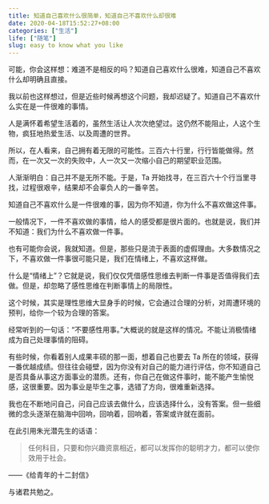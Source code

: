 ```yaml
---
title: 知道自己喜欢什么很简单，知道自己不喜欢什么却很难
date: 2020-04-18T15:52:27+08:00
categories: ["生活"]
life: ["随笔"]
slug: easy to know what you like
---
```


可能，你会这样想：难道不是相反的吗？知道自己喜欢什么很难，知道自己不喜欢什么却明确且直接。

我以前也这样想过，但是近些时候再想这个问题，我却迟疑了。知道自己不喜欢什么实在是一件很难的事情。

人是满怀着希望生活着的，虽然生活让人次次绝望过。这仍然不能阻止，人这个生物，疯狂地热爱生活、以及周遭的世界。

所以，在人看来，自己拥有着无限的可能性。三百六十行里，行行皆能做得。然而，在一次又一次的失败中，人一次又一次缩小自己的期望职业范围。

人渐渐明白：自己并不是无所不能。于是，Ta 开始找寻，在三百六十个行当里寻找，过程很艰辛，结果却不会辜负人的一番辛苦。

知道自己不喜欢什么是一件很难的事，因为你不知道，你为什么不喜欢做这件事。

一般情况下，一件不喜欢做的事情，给人的感受都是很片面的。也就是说，我们并不知道：我们为什么不喜欢做一件事。

也有可能你会说，我就知道。但是，那些只是流于表面的虚假理由。大多数情况之下，不喜欢做一件事很可能只是，我们在情绪上，不喜欢这样做。

什么是“情绪上”？它就是说，我们仅仅凭借感性思维去判断一件事是否值得我们去做。但是，却忽略了感性思维在判断事情上的局限性。

这个时候，其实是理性思维大显身手的时候，它会通过合理的分析，对周遭环境的预判，给你一个较为合理的答案。

经常听到的一句话：“不要感性用事。”大概说的就是这样的情况。不能让消极情绪成为自己处理事情的阻碍。

有些时候，你看着别人成果丰硕的那一面，想着自己也要去 Ta 所在的领域，获得一番优越成绩。但往往会碰壁，因为你没有对自己的能力进行评估，你不知道自己是否具备从事这方面事业的潜质。还有，你自己在做这件事时，能不能产生愉悦感，这很重要。因为事业是毕生之事，选错了方向，很难重新选择。

我也在不断地问自己，问自己应该去做什么，应该选择什么，没有答案。但一些细微的念头逐渐在脑海中回响，回响着，回响着，答案或许就在面前。

在此引用朱光潜先生的话语：

> 任何科目，只要和你兴趣资禀相近，都可以发挥你的聪明才力，都可以使你效用于社会。

——《给青年的十二封信》

与诸君共勉之。